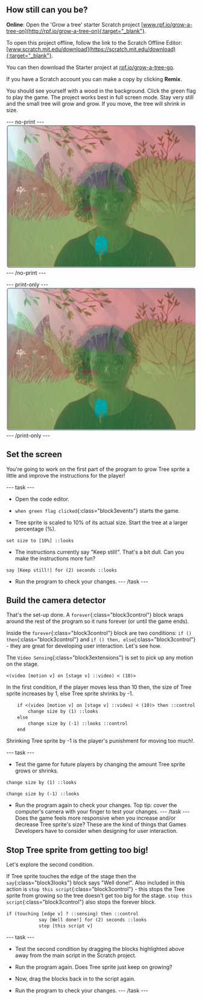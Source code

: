 ## How still can you be?

**Online**: Open the 'Grow a tree' starter Scratch project [www.rpf.io/grow-a-tree-on](http://rpf.io/grow-a-tree-on){:target="_blank"}.

To open this project offline, follow the link to the Scratch Offline Editor: [www.scratch.mit.edu/download](https://scratch.mit.edu/download){:target="_blank"}.

You can then download the Starter project at [rpf.io/grow-a-tree-go](http://rpf.io/grow-a-tree-go).

If you have a Scratch account you can make a copy by clicking **Remix**.

You should see yourself with a wood in the background. Click the green flag to play the game. The project works best in full screen mode. Stay very still and the small tree will grow and grow. If you move, the tree will shrink in size.

--- no-print ---
![complete project](images/selfie.png)
--- /no-print ---

--- print-only ---
![complete project](images/selfie.png)
--- /print-only ---

## Set the screen

You're going to work on the first part of the program to grow Tree sprite a little and improve the instructions for the player!

--- task ---
+ Open the code editor. 

+ `when green flag clicked`{:class="block3events"} starts the game. 

+ Tree sprite is scaled to 10% of its actual size. Start the tree at a larger percentage (%).
```blocks3
set size to [10%] ::looks
```
+ The instructions currently say "Keep still!". That's a bit dull. Can you make the instructions more fun?
```blocks3
say [Keep still!] for (2) seconds ::looks
```
+ Run the program to check your changes.
--- /task ---

## Build the camera detector
That's the set-up done. A `forever`{:class="block3control"} block wraps around the rest of the program so it runs forever (or until the game ends).

Inside the `forever`{:class="block3control"} block are two conditions: `if () then`{:class="block3control"} and `if () then, else`{:class="block3control"} - they are great for developing user interaction. Let's see how.

The `Video Sensing`{:class="block3extensions"} is set to pick up any motion on the stage.
```blocks3
<(video [motion v] on [stage v] ::video) < (10)>
```
In the first condition, if the player moves less than 10 then, the size of Tree sprite increases by 1, else Tree sprite shrinks by -1.

```blocks3
	if <(video [motion v] on [stage v] ::video) < (10)> then ::control 
		change size by (1) ::looks
	else 
		change size by (-1) ::looks ::control
	end
```
Shrinking Tree sprite by -1 is the player's punishment for moving too much!.

--- task ---
+ Test the game for future players by changing the amount Tree sprite grows or shrinks.
```blocks3
change size by (1) ::looks
```
```blocks3
change size by (-1) ::looks
```
+ Run the program again to check your changes. Top tip: cover the computer's camera with your finger to test your changes.
--- /task ---
Does the game feels more responsive when you increase and/or decrease Tree sprite's size? These are the kind of things that Games Developers have to consider when designing for user interaction.

## Stop Tree sprite from getting too big!
Let's explore the second condition.

If Tree sprite touches the edge of the stage then the `say`{:class="block3looks"} block says "Well done!". Also included in this action is `stop this script`{:class="block3control"} - this stops the Tree sprite from growing so the tree doesn't get too big for the stage. `stop this script`{:class="block3control"} also stops the forever block.
```blocks3
if (touching [edge v] ? ::sensing) then ::control
			say [Well done!] for (2) seconds ::looks
			stop [this script v]
```
--- task ---
+ Test the second condition by dragging the blocks highlighted above away from the main script in the Scratch project. 

+ Run the program again. Does Tree sprite just keep on growing?

+ Now, drag the blocks back in to the script again.

+ Run the program to check your changes.
--- /task ---
